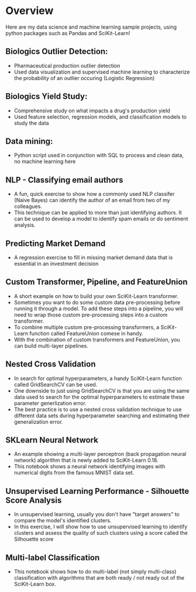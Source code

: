 # Overview
Here are my data science and machine learning sample projects, using python packages such as Pandas and SciKit-Learn! 

## Biologics Outlier Detection:
* Pharmaceutical production outlier detection
* Used data visualization and supervised machine learning to characterize the probability of an outlier occuring (Logistic Regression)

## Biologics Yield Study:
* Comprehensive study on what impacts a drug's production yield
* Used feature selection, regression models, and classification models to study the data

## Data mining:
* Python script used in conjunction with SQL to process and clean data, no machine learning here

## NLP - Classifying email authors
* A fun, quick exercise to show how a commonly used NLP classifer (Naive Bayes) can identify the author of an email from two of my colleagues.
* This technique can be applied to more than just identifying authors. It can be used to develop a model to identify spam emails or do sentiment analysis.

## Predicting Market Demand
* A regression exercise to fill in missing market demand data that is essential in an investment decision
 
## Custom Transformer, Pipeline, and FeatureUnion
* A short example on how to build your own SciKit-Learn transformer. 
* Sometimes you want to do some custom data pre-processing before running it through a model. To add these steps into a pipeline, you will need to wrap those custom pre-processing steps into a custom transformer.
* To combine multiple custom pre-processing transformers, a SciKit-Learn function called FeatureUnion comese in handy. 
* With the combination of custom transformers and FeatureUnion, you can build multi-layer pipelines.

## Nested Cross Validation
* In search for optimal hyperparameters, a handy SciKit-Learn function called GridSearchCV can be used.
* One downside to just using GridSearchCV is that you are using the same data used to search for the optimal hyperparameters to estimate these parameter generlization error.
* The best practice is to use a nested cross validation technique to use different data sets during hyperparameter searching and estimating their generalization error.

## SKLearn Neural Network
* An example showing a multi-layer perceptron (back propagation neural network) algorithm that is newly added to SciKit-Learn 0.18.
* This notebook shows a neural network identifying images with numerical digits from the famous MNIST data set.

## Unsupervised Learning Performance - Silhouette Score Analysis
* In unsupervised learning, usually you don't have "target answers" to compare the model's identified clusters.
* In this exercise, I will show how to use unsupervised learning to identify clusters and assess the quality of such clusters using a score called the Silhouette score

## Multi-label Classification
* This notebook shows how to do multi-label (not simply multi-class) classification with algorithms that are both ready / not ready out of the SciKit-Learn box. 
